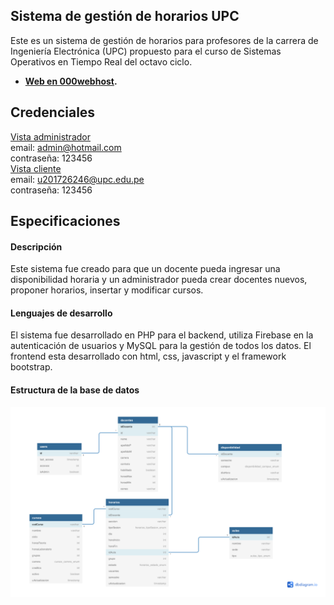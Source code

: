 
## Sistema de gestión de horarios UPC

Este es un sistema de gestión de horarios para profesores de la carrera de Ingeniería Electrónica (UPC) propuesto para el curso de Sistemas Operativos en Tiempo Real del octavo ciclo. 

- **[Web en 000webhost](https://juanrodriguezapps.000webhostapp.com/).**

## Credenciales

<u>Vista administrador</u> <br />
email: admin@hotmail.com <br />
contraseña: 123456<br />
<u>Vista cliente</u> <br />
email: u201726246@upc.edu.pe<br />
contraseña: 123456

## Especificaciones
#### Descripción
Este sistema fue creado para que un docente pueda ingresar una disponibilidad horaria y un administrador pueda crear docentes nuevos, proponer horarios, insertar y modificar cursos.
#### Lenguajes de desarrollo
El sistema fue desarrollado en PHP para el backend, utiliza Firebase en la autenticación de usuarios y MySQL para la gestión de todos los datos. El frontend esta desarrollado con html, css, javascript y el framework bootstrap.
#### Estructura de la base de datos
![alt text](https://github.com/andre2329/gestion-de-horarios/blob/main/DB.png?raw=true)
